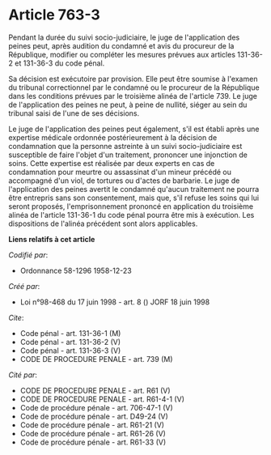 # Article 763-3

Pendant la durée du suivi socio-judiciaire, le juge de l'application des peines peut, après audition du condamné et avis du
procureur de la République, modifier ou compléter les mesures prévues aux articles 131-36-2 et 131-36-3 du code pénal.

Sa décision est exécutoire par provision. Elle peut être soumise à l'examen du tribunal correctionnel par le condamné ou le
procureur de la République dans les conditions prévues par le troisième alinéa de l'article 739. Le juge de l'application des
peines ne peut, à peine de nullité, siéger au sein du tribunal saisi de l'une de ses décisions.

Le juge de l'application des peines peut également, s'il est établi après une expertise médicale ordonnée postérieurement à
la décision de condamnation que la personne astreinte à un suivi socio-judiciaire est susceptible de faire l'objet d'un
traitement, prononcer une injonction de soins. Cette expertise est réalisée par deux experts en cas de condamnation pour
meurtre ou assassinat d'un mineur précédé ou accompagné d'un viol, de tortures ou d'actes de barbarie. Le juge de
l'application des peines avertit le condamné qu'aucun traitement ne pourra être entrepris sans son consentement, mais que,
s'il refuse les soins qui lui seront proposés, l'emprisonnement prononcé en application du troisième alinéa de l'article
131-36-1 du code pénal pourra être mis à exécution. Les dispositions de l'alinéa précédent sont alors applicables.

**Liens relatifs à cet article**

_Codifié par_:

  - Ordonnance 58-1296 1958-12-23

_Créé par_:

  - Loi n°98-468 du 17 juin 1998 - art. 8 () JORF 18 juin 1998

_Cite_:

  - Code pénal - art. 131-36-1 (M)
  - Code pénal - art. 131-36-2 (V)
  - Code pénal - art. 131-36-3 (V)
  - CODE DE PROCEDURE PENALE - art. 739 (M)

_Cité par_:

  - CODE DE PROCEDURE PENALE - art. R61 (V)
  - CODE DE PROCEDURE PENALE - art. R61-4-1 (V)
  - Code de procédure pénale - art. 706-47-1 (V)
  - Code de procédure pénale - art. D49-24 (V)
  - Code de procédure pénale - art. R61-21 (V)
  - Code de procédure pénale - art. R61-26 (V)
  - Code de procédure pénale - art. R61-33 (V)
